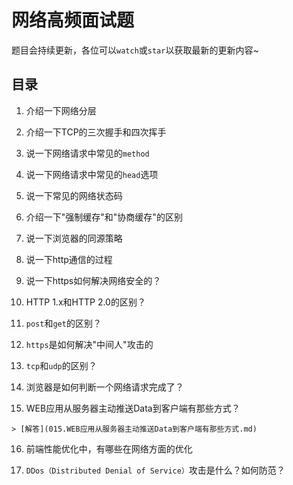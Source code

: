 # 网络高频面试题

题目会持续更新，各位可以`watch`或`star`以获取最新的更新内容~

## 目录

 1. 介绍一下网络分层
 
 2. 介绍一下TCP的三次握手和四次挥手
 
 3. 说一下网络请求中常见的`method`
 
 4. 说一下网络请求中常见的`head`选项
 
 5. 说一下常见的网络状态码
 
 6. 介绍一下"强制缓存"和"协商缓存"的区别
 
 7. 说一下浏览器的同源策略
 
 8. 说一下http通信的过程
 
 9. 说一下https如何解决网络安全的？
 
 10. HTTP 1.x和HTTP 2.0的区别？
 
 11. `post`和`get`的区别？
 
 12. `https`是如何解决"中间人"攻击的
 
 13. `tcp`和`udp`的区别？
 
 14. 浏览器是如何判断一个网络请求完成了？
 
 15. WEB应用从服务器主动推送Data到客户端有那些方式？
    
    > [解答](015.WEB应用从服务器主动推送Data到客户端有那些方式.md)

 16. 前端性能优化中，有哪些在网络方面的优化
 
 17. `DDos（Distributed Denial of Service）`攻击是什么？如何防范？
